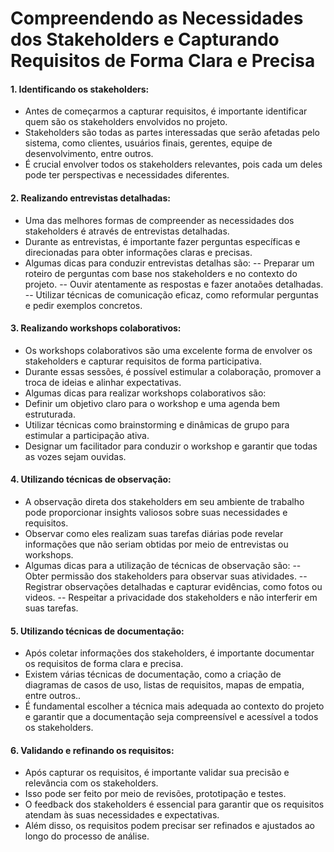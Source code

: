 # Compreendendo as Necessidades dos Stakeholders e Capturando Requisitos de Forma Clara e Precisa

#### 1. Identificando os stakeholders:
- Antes de começarmos a capturar requisitos, é importante identificar quem são os stakeholders envolvidos no projeto.
- Stakeholders são todas as partes interessadas que serão afetadas pelo sistema, como clientes, usuários finais, gerentes, equipe de desenvolvimento, entre outros.
- É crucial envolver todos os stakeholders relevantes, pois cada um deles pode ter perspectivas e necessidades diferentes.

#### 2. Realizando entrevistas detalhadas:
- Uma das melhores formas de compreender as necessidades dos stakeholders é através de entrevistas detalhadas.
- Durante as entrevistas, é importante fazer perguntas específicas e direcionadas para obter informações claras e precisas.
- Algumas dicas para conduzir entrevistas detalhas são:
-- Preparar um roteiro de perguntas com base nos stakeholders e no contexto do projeto.
-- Ouvir atentamente as respostas e fazer anotaões detalhadas.
-- Utilizar técnicas de comunicação eficaz, como reformular perguntas e pedir exemplos concretos.

#### 3. Realizando workshops colaborativos:
- Os workshops colaborativos são uma excelente forma de envolver os stakeholders e capturar requisitos de forma participativa.
- Durante essas sessões, é possível estimular a colaboração, promover a troca de ideias e alinhar expectativas.
- Algumas dicas para realizar workshops colaborativos são:
- Definir um objetivo claro para o workshop e uma agenda bem estruturada.
- Utilizar técnicas como brainstorming e dinâmicas de grupo para estimular a participação ativa.
- Designar um facilitador para conduzir o workshop e garantir que todas as vozes sejam ouvidas.

#### 4. Utilizando técnicas de observação:
- A observação direta dos stakeholders em seu ambiente de trabalho pode proporcionar insights valiosos sobre suas necessidades e requisitos.
- Observar como eles realizam suas tarefas diárias pode revelar informações que não seriam obtidas por meio de entrevistas ou workshops.
- Algumas dicas para a utilização de técnicas de observação são:
-- Obter permissão dos stakeholders para observar suas atividades.
-- Registrar observações detalhadas e capturar evidências, como fotos ou videos.
-- Respeitar a privacidade dos stakeholders e não interferir em suas tarefas.

#### 5. Utilizando técnicas de documentação:
- Após coletar informações dos stakeholders, é importante documentar os requisitos de forma clara e precisa.
- Existem várias técnicas de documentação, como a criação de diagramas de casos de uso, listas de requisitos, mapas de empatia, entre outros..
- É fundamental escolher a técnica mais adequada ao contexto do projeto e garantir que a documentação seja compreensível e acessível a todos os stakeholders.

#### 6. Validando e refinando os requisitos:
- Após capturar os requisitos, é importante validar sua precisão e relevância com os stakeholders.
- Isso pode ser feito por meio de revisões, prototipação e testes.
- O feedback dos stakeholders é essencial para garantir que os requisitos atendam às suas necessidades e expectativas.
- Além disso, os requisitos podem precisar ser refinados e ajustados ao longo do processo de análise.